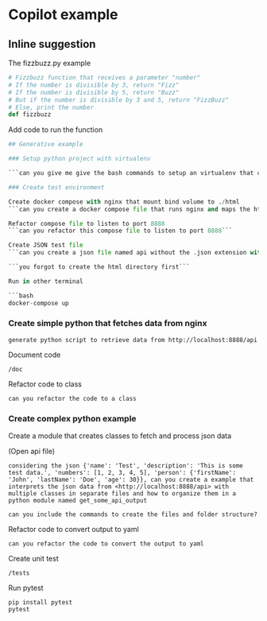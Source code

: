 # Copilot example

## Inline suggestion

The fizzbuzz.py example

```python
# Fizzbuzz function that receives a parameter "number"
# If the number is divisible by 3, return "Fizz"
# If the number is divisible by 5, return "Buzz"
# But if the number is divisible by 3 and 5, return "FizzBuzz"
# Else, print the number
def fizzbuzz
```

Add code to run the function

```python
## Generative example

### Setup python project with virtualenv

```can you give me give the bash commands to setup an virtualenv that can read the output from a REST API and output it to YAML?```

### Create test environment

Create docker compose with nginx that mount bind volume to ./html
```can you create a docker compose file that runs nginx and maps the html directory to the nginx html using a bind volume```

Refactor compose file to listen to port 8888
```can you refactor this compose file to listen to port 8888```

Create JSON test file
```can you create a json file named api without the .json extension with some test data in html/```

```you forgot to create the html directory first```

Run in other terminal

```bash
docker-compose up
```

### Create simple python that fetches data from nginx

```generate python script to retrieve data from http://localhost:8888/api```

Document code

```/doc```

Refactor code to class

```can you refactor the code to a class```

### Create complex python example

Create a module that creates classes to fetch and process json data

(Open api file)

```considering the json {'name': 'Test', 'description': 'This is some test data.', 'numbers': [1, 2, 3, 4, 5], 'person': {'firstName': 'John', 'lastName': 'Doe', 'age': 30}}, can you create a example that interprets the json data from <http://localhost:8888/api> with multiple classes in separate files and how to organize them in a python module named get_some_api_output```

```can you include the commands to create the files and folder structure?```

Refactor code to convert output to yaml

```can you refactor the code to convert the output to yaml```

Create unit test

```/tests```

Run pytest

```shell
pip install pytest
pytest
```
